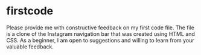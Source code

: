 # firstcode
Please provide me with constructive feedback on my first code file. The file is a clone of the Instagram navigation bar that was created using HTML and CSS. As a beginner, I am open to suggestions and willing to learn from your valuable feedback.
